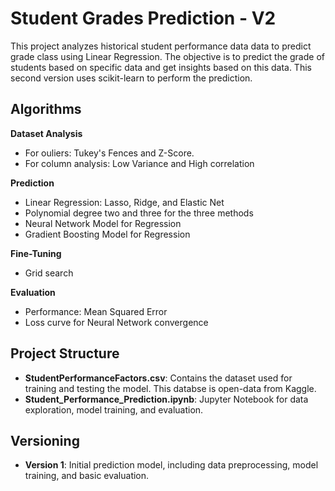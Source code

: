 # Student Grades Prediction - V2

This project analyzes historical student performance data data to predict grade class using Linear Regression. The objective is to predict the grade of students based on specific data and get insights based on this data. This second version uses scikit-learn to perform the prediction.

## Algorithms

**Dataset Analysis**
- For ouliers: Tukey's Fences and Z-Score.
- For column analysis: Low Variance and High correlation
  
**Prediction**
- Linear Regression: Lasso, Ridge, and Elastic Net
- Polynomial degree two and three for the three methods
- Neural Network Model for Regression
- Gradient Boosting Model for Regression

**Fine-Tuning**
- Grid search

**Evaluation**
- Performance: Mean Squared Error
- Loss curve for Neural Network convergence

## Project Structure

- **StudentPerformanceFactors.csv**: Contains the dataset used for training and testing the model. This databse is open-data from Kaggle.
- **Student_Performance_Prediction.ipynb**: Jupyter Notebook for data exploration, model training, and evaluation.

## Versioning

- **Version 1**: Initial prediction model, including data preprocessing, model training, and basic evaluation.
